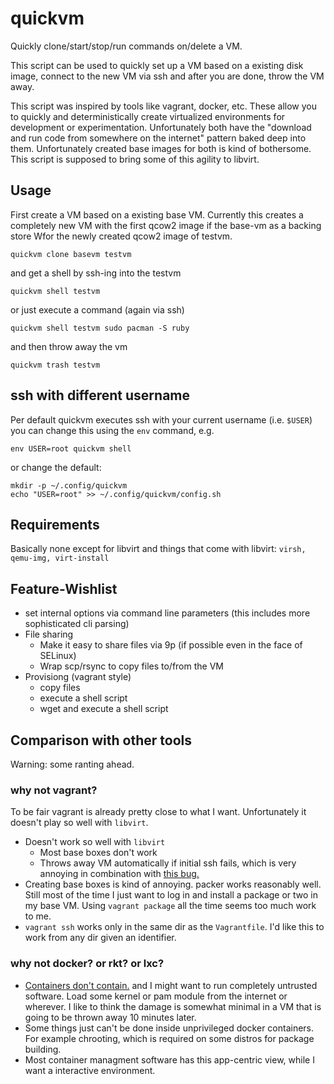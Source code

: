 quickvm
=======

Quickly clone/start/stop/run commands on/delete a VM.

This script can be used to quickly set up a VM based on a existing disk image,
connect to the new VM via ssh and after you are done, throw the VM away.

This script was inspired by tools like vagrant, docker, etc. These allow you to
quickly and deterministically create virtualized environments for development
or experimentation. Unfortunately both have the "download and run code from
somewhere on the internet" pattern baked deep into them. Unfortunately created
base images for both is kind of bothersome. This script is supposed to bring
some of this agility to libvirt.

## Usage

First create a VM based on a existing base VM. Currently this creates a
completely new VM with the first qcow2 image if the base-vm as a backing store
Wfor the newly created qcow2 image of testvm.

    quickvm clone basevm testvm

and get a shell by ssh-ing into the testvm

    quickvm shell testvm

or just execute a command (again via ssh)

    quickvm shell testvm sudo pacman -S ruby

and then throw away the vm

    quickvm trash testvm


## ssh with different username

Per default quickvm executes ssh with your current username (i.e. `$USER`) you
can change this using the `env` command, e.g.

    env USER=root quickvm shell

or change the default:

    mkdir -p ~/.config/quickvm
    echo "USER=root" >> ~/.config/quickvm/config.sh


## Requirements

Basically none except for libvirt and things that come with libvirt:
`virsh, qemu-img, virt-install`


## Feature-Wishlist

  - set internal options via command line parameters
    (this includes more sophisticated cli parsing)
  - File sharing
    - Make it easy to share files via 9p
      (if possible even in the face of SELinux)
    - Wrap scp/rsync to copy files to/from the VM
  - Provisiong (vagrant style)
    - copy files
    - execute a shell script
    - wget and execute a shell script


## Comparison with other tools

Warning: some ranting ahead.

### why not vagrant?

To be fair vagrant is already pretty close to what I want. Unfortunately it
doesn't play so well with `libvirt`.

  - Doesn't work so well with `libvirt`
    - Most base boxes don't work
    - Throws away VM automatically if initial ssh fails, which is very annoying
      in combination with [this bug.](https://github.com/mitchellh/vagrant/issues/4367)
  - Creating base boxes is kind of annoying. packer works reasonably well.
    Still most of the time I just want to log in and install a package or two
    in my base VM. Using `vagrant package` all the time seems too much work to
    me.
  - `vagrant ssh` works only in the same dir as the `Vagrantfile`. I'd like
    this to work from any dir given an identifier.

### why not docker? or rkt? or lxc?

  - [Containers don't contain.](https://opensource.com/business/14/7/docker-security-selinux)
    and I might want to run completely untrusted software. Load some kernel or
    pam module from the internet or wherever. I like to think the damage is
    somewhat minimal in a VM that is going to be thrown away 10 minutes later.
  - Some things just can't be done inside unprivileged docker containers.
    For example chrooting, which is required on some distros for package
    building.
  - Most container managment software has this app-centric view, while I want a
    interactive environment.
